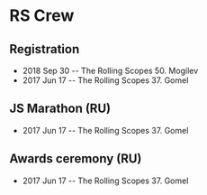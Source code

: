 # RS Crew

## Registration
- 2018 Sep 30 -- The Rolling Scopes 50. Mogilev    
- 2017 Jun 17 -- The Rolling Scopes 37. Gomel    
## JS Marathon (RU)
- 2017 Jun 17 -- The Rolling Scopes 37. Gomel    
## Awards ceremony (RU)
- 2017 Jun 17 -- The Rolling Scopes 37. Gomel    
